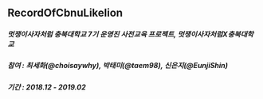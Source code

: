 ## RecordOfCbnuLikelion
##### 멋쟁이사자처럼 충북대학교 7기 운영진 사전교육 프로젝트, 멋쟁이사자처럼X충북대학교 
##### 참여 : 최세화(@choisaywhy), 박태미(@taem98), 신은지(@EunjiShin)
##### 기간 : 2018.12 - 2019.02
